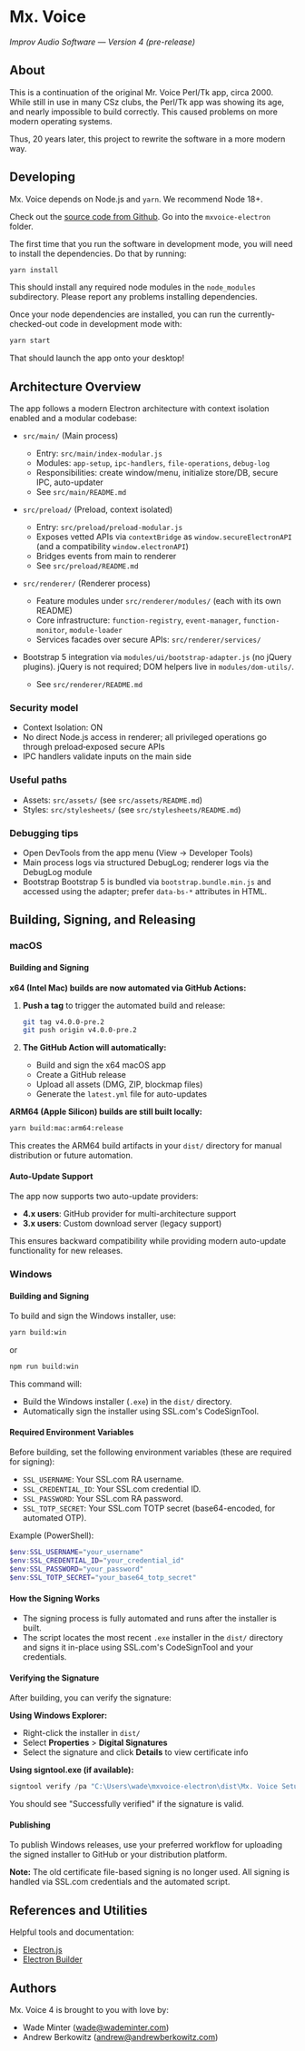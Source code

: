 # Mx. Voice
*Improv Audio Software — Version 4 (pre-release)*

## About

This is a continuation of the original Mr. Voice Perl/Tk app, circa 2000. While still in use in many CSz clubs, the Perl/Tk app was showing its age, and nearly impossible to build correctly. This caused problems on more modern operating systems.

Thus, 20 years later, this project to rewrite the software in a more modern way.

## Developing

Mx. Voice depends on Node.js and `yarn`. We recommend Node 18+.

Check out the [source code from Github](https://github.com/minter/mxvoice-electron/). Go into the `mxvoice-electron` folder.

The first time that you run the software in development mode, you will need to install the dependencies. Do that by running:

```bash
yarn install
```

This should install any required node modules in the `node_modules` subdirectory. Please report any problems installing dependencies.

Once your node dependencies are installed, you can run the currently-checked-out code in development mode with:

```bash
yarn start
```

That should launch the app onto your desktop!

## Architecture Overview

The app follows a modern Electron architecture with context isolation enabled and a modular codebase:

- `src/main/` (Main process)
  - Entry: `src/main/index-modular.js`
  - Modules: `app-setup`, `ipc-handlers`, `file-operations`, `debug-log`
  - Responsibilities: create window/menu, initialize store/DB, secure IPC, auto-updater
  - See `src/main/README.md`

- `src/preload/` (Preload, context isolated)
  - Entry: `src/preload/preload-modular.js`
  - Exposes vetted APIs via `contextBridge` as `window.secureElectronAPI` (and a compatibility `window.electronAPI`)
  - Bridges events from main to renderer
  - See `src/preload/README.md`

- `src/renderer/` (Renderer process)
  - Feature modules under `src/renderer/modules/` (each with its own README)
  - Core infrastructure: `function-registry`, `event-manager`, `function-monitor`, `module-loader`
  - Services facades over secure APIs: `src/renderer/services/`
- Bootstrap 5 integration via `modules/ui/bootstrap-adapter.js` (no jQuery plugins). jQuery is not required; DOM helpers live in `modules/dom-utils/`.
  - See `src/renderer/README.md`

### Security model
- Context Isolation: ON
- No direct Node.js access in renderer; all privileged operations go through preload‑exposed secure APIs
- IPC handlers validate inputs on the main side

### Useful paths
- Assets: `src/assets/` (see `src/assets/README.md`)
- Styles: `src/stylesheets/` (see `src/stylesheets/README.md`)

### Debugging tips
- Open DevTools from the app menu (View → Developer Tools)
- Main process logs via structured DebugLog; renderer logs via the DebugLog module
- Bootstrap Bootstrap 5 is bundled via `bootstrap.bundle.min.js` and accessed using the adapter; prefer `data-bs-*` attributes in HTML.


## Building, Signing, and Releasing

### macOS

#### Building and Signing

**x64 (Intel Mac) builds are now automated via GitHub Actions:**

1. **Push a tag** to trigger the automated build and release:
   ```bash
   git tag v4.0.0-pre.2
   git push origin v4.0.0-pre.2
   ```

2. **The GitHub Action will automatically:**
   - Build and sign the x64 macOS app
   - Create a GitHub release
   - Upload all assets (DMG, ZIP, blockmap files)
   - Generate the `latest.yml` file for auto-updates

**ARM64 (Apple Silicon) builds are still built locally:**
```bash
yarn build:mac:arm64:release
```

This creates the ARM64 build artifacts in your `dist/` directory for manual distribution or future automation.

#### Auto-Update Support

The app now supports two auto-update providers:
- **4.x users**: GitHub provider for multi-architecture support
- **3.x users**: Custom download server (legacy support)

This ensures backward compatibility while providing modern auto-update functionality for new releases.

### Windows

#### Building and Signing

To build and sign the Windows installer, use:

```bash
yarn build:win
```
or
```bash
npm run build:win
```

This command will:
- Build the Windows installer (`.exe`) in the `dist/` directory.
- Automatically sign the installer using SSL.com's CodeSignTool.

#### Required Environment Variables

Before building, set the following environment variables (these are required for signing):

- `SSL_USERNAME`: Your SSL.com RA username.
- `SSL_CREDENTIAL_ID`: Your SSL.com credential ID.
- `SSL_PASSWORD`: Your SSL.com RA password.
- `SSL_TOTP_SECRET`: Your SSL.com TOTP secret (base64-encoded, for automated OTP).

Example (PowerShell):

```powershell
$env:SSL_USERNAME="your_username"
$env:SSL_CREDENTIAL_ID="your_credential_id"
$env:SSL_PASSWORD="your_password"
$env:SSL_TOTP_SECRET="your_base64_totp_secret"
```

#### How the Signing Works

- The signing process is fully automated and runs after the installer is built.
- The script locates the most recent `.exe` installer in the `dist/` directory and signs it in-place using SSL.com's CodeSignTool and your credentials.

#### Verifying the Signature

After building, you can verify the signature:

**Using Windows Explorer:**
- Right-click the installer in `dist/`
- Select **Properties** > **Digital Signatures**
- Select the signature and click **Details** to view certificate info

**Using signtool.exe (if available):**
```powershell
signtool verify /pa "C:\Users\wade\mxvoice-electron\dist\Mx. Voice Setup 3.2.0.exe"
```
You should see "Successfully verified" if the signature is valid.

#### Publishing

To publish Windows releases, use your preferred workflow for uploading the signed installer to GitHub or your distribution platform.

**Note:** The old certificate file-based signing is no longer used. All signing is handled via SSL.com credentials and the automated script.

## References and Utilities

Helpful tools and documentation:
* [Electron.js](https://www.electronjs.org)
* [Electron Builder](https://www.electron.build)

## Authors
Mx. Voice 4 is brought to you with love by:
* Wade Minter (<wade@wademinter.com>)
* Andrew Berkowitz (<andrew@andrewberkowitz.com>)
